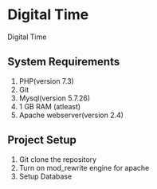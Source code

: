 # Digital Time
Digital Time


## System Requirements
1. PHP(version 7.3)
2. Git
3. Mysql(version 5.7.26)
4. 1 GB RAM (atleast)
5. Apache webserver(version 2.4)

## Project Setup
1. Git clone the repository
2. Turn on mod_rewrite engine for apache
3. Setup Database
